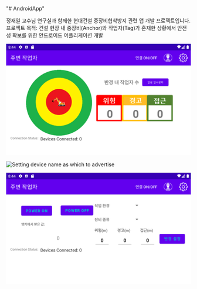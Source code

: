 "# AndroidApp" 

정재일 교수님 연구실과 함께한 현대건설 중장비협착방지 관련 앱 개발 프로젝트입니다.
프로젝트 목적: 건설 현장 내 중장비(Anchor)와 작업자(Tag)가 혼재한 상황에서 안전성 확보를 위한 안드로이드 어플리케이션 개발





![Warning menu](app_menu1.png)

![Setting device name as which to advertise](app_menu1-1.png)


![Setting menu](app_menu2.png)
